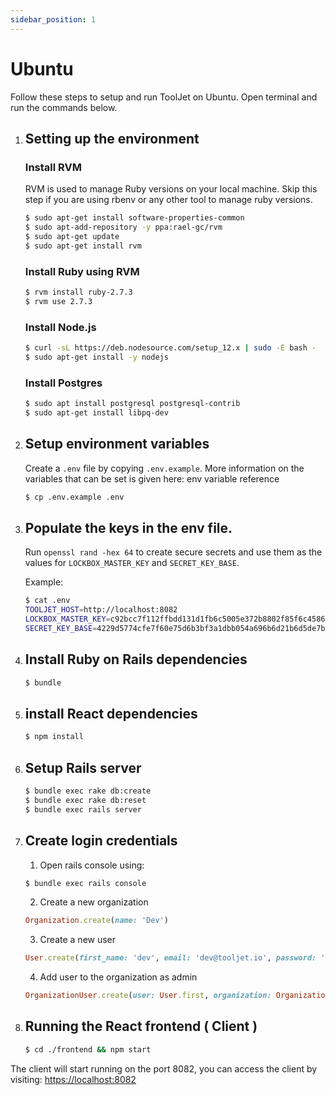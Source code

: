 ```yaml
---
sidebar_position: 1
---
```


# Ubuntu
Follow these steps to setup and run ToolJet on Ubuntu. Open terminal and run the commands below.

1. ## Setting up the environment

    ### Install RVM
    RVM is used to manage Ruby versions on your local machine. Skip this step if you are using rbenv or any other tool to manage ruby versions.
    ```bash
    $ sudo apt-get install software-properties-common
    $ sudo apt-add-repository -y ppa:rael-gc/rvm
    $ sudo apt-get update
    $ sudo apt-get install rvm
    ```

    ### Install Ruby using RVM
    ```bash
    $ rvm install ruby-2.7.3
    $ rvm use 2.7.3
    ```

    ### Install Node.js
    ```bash
    $ curl -sL https://deb.nodesource.com/setup_12.x | sudo -E bash -
    $ sudo apt-get install -y nodejs
    ```

    ### Install Postgres
    ```bash
    $ sudo apt install postgresql postgresql-contrib
    $ sudo apt-get install libpq-dev
    ```

2. ## Setup environment variables
    Create a `.env` file by copying `.env.example`. More information on the variables that can be set is given here: env variable reference
    ```bash
    $ cp .env.example .env
    ```


3. ## Populate the keys in the env file.
   Run `openssl rand -hex 64` to create secure secrets and use them as the values for `LOCKBOX_MASTER_KEY` and `SECRET_KEY_BASE`.

   Example:
   ```bash
   $ cat .env
   TOOLJET_HOST=http://localhost:8082
   LOCKBOX_MASTER_KEY=c92bcc7f112ffbdd131d1fb6c5005e372b8802f85f6c4586e5a88f57a541382841c8c99e5701b84862e448dd5db846f705321a41bd48a0fed1b58b9596a3877f
   SECRET_KEY_BASE=4229d5774cfe7f60e75d6b3bf3a1dbb054a696b6d21b6d5de7b73291899797a222265e12c0a8e8d844f83ebacdf9a67ec42584edf1c2b23e1e7813f8a3339041
   ```

4. ## Install Ruby on Rails dependencies
    ```bash
    $ bundle
    ```

5. ## install React dependencies
    ```bash
    $ npm install
    ```

6. ## Setup Rails server
    ```bash
    $ bundle exec rake db:create
    $ bundle exec rake db:reset
    $ bundle exec rails server
    ```

7. ## Create login credentials

    1.  Open rails console using:

    ```bash
    $ bundle exec rails console
    ```

    2.  Create a new organization
    ```ruby
    Organization.create(name: 'Dev')
    ```

    3.  Create a new user
    ```ruby
    User.create(first_name: 'dev', email: 'dev@tooljet.io', password: 'password', organization: Organization.first)
    ```

    4. Add user to the organization as admin
    ```ruby
    OrganizationUser.create(user: User.first, organization: Organization.first, role: 'admin', status: 'active')
    ```

8. ## Running the React frontend ( Client )
    ```bash
    $ cd ./frontend && npm start
    ```

The client will start running on the port 8082, you can access the client by visiting:  [https://localhost:8082](https://localhost:8082)
